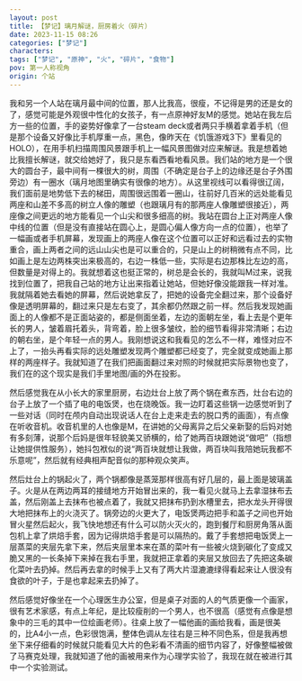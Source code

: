 ```yaml
---
layout: post
title: 【梦记】璃月解谜，厨房着火（碎片）
date: 2023-11-15 08:26
categories: ["梦记"]
characters: 
tags: ["梦记", "原神", "火", "碎片", "食物"]
pov: 第一人称视角
origin: 个站
---
```


我和另一个人站在璃月最中间的位置，那人比我高，很瘦，不记得是男的还是女的了，感觉可能是外观很中性化的女孩子，有一点原神好友M的感觉。她站在我左后方一些的位置，手的姿势好像拿了一台steam deck或者两只手横着拿着手机（但是那个设备又好像比手机厚重一点，黑色，像昨天在《饥饿游戏3下》里看见的HOLO），在用手机扫描周围风景跟手机上一幅风景图做对应来解谜。我是想着她比我擅长解谜，就交给她好了，我只是东看西看地看风景。我们站的地方是一个很大的圆台子，最中间有一棵很大的树，周围（不确定是台子上的边缘还是台子外围旁边）有一圈水（璃月地图里确实有很像的地方）。从这里视线可以看得很辽阔，我们面前是地势低下去的梯田，周围很远围着一圈山，往前好几百米的远处能看见两座和山差不多高的树立人像的雕塑（也跟璃月有的那两座人像雕塑很接近），两座像之间更远的地方能看见一个山尖和很多细高的树。我站在圆台上正对两座人像中线的位置（但是没有直接站在圆心上，是圆心偏人像方向一点的位置），也举了一幅画或者手机屏幕，发现画上的两座人像在这个位置可以正好和远看过去的实物重合，画上两者之间的远山山尖也是可以重合的，只是山上的树稍微有点不同，比如画上是左边两株突出来极高的，右边一株低一些，实际是右边那株比左边的高，但数量是对得上的。我就想着这也挺正常的，树总是会长的，我就叫M过来，说我找到位置了，把我自己站的地方让出来指着让她站，但她好像没能跟我一样对准。我就隔着她去看她的屏幕，然后说她拿反了，把她的设备完全翻过来，那个设备好像是透明屏幕的，翻过来只是左右变了，其余都仍然跟之前一样。然后我发现她画面上的人像都不是正面站姿的，都是侧面坐着，左边的面朝左坐，看上去是个更年长的男人，皱着眉托着头，背弯着，脸上很多皱纹，脸的细节看得非常清晰；右边的朝右坐，是个年轻一点的男人。我刚想说这和我看见的怎么不一样，难怪对应不上了，一抬头再看实际的远处雕塑发现两个雕塑都已经变了，完全就变成她画上那样的两座样子。我就知道了在我们把画面翻过来对照的时候就把实际景物也变了，我们在的这个现实是我们手里地图/画的外在投影。

然后感觉我在从小长大的家里厨房，右边灶台上放了两个锅在煮东西，灶台右边的台子上放了一个插了电的电饭煲，也在烧晚饭。我一边盯着这些锅一边感觉听到了一些对话（同时在颅内自动出现说话人在台上走来走去的脱口秀的画面），有点像在听收音机。收音机里的人也像是M，在讲她的父母离异之后父亲新娶的后妈对她有多刻薄，说那个后妈是很年轻貌美又骄横的，给了她两百块跟她说“做吧”（指想让她提供性服务），她抖包袱似的说“两百块就想让我做，两百块叫我陪她玩我都不乐意呢”，然后就有经典相声配音似的那种观众笑声。

然后灶台上的锅起火了，两个锅都像是蒸笼那样很高有好几层的，最上面是玻璃盖子。火是从在两边两耳的接缝地方开始冒出来的，我一看见火就马上去拿湿抹布去盖，然后刚盖上去抹布也被点着了，我就又把抹布扔到水槽里去，把水龙头开得很大地把抹布上的火浇灭了。锅旁边的火更大了，电饭煲两边把手和盖子之间也开始冒火星然后起火，我飞快地想还有什么可以防火灭火的，跑到餐厅和厨房角落从面包机上拿了烘焙手套，因为记得烘焙手套是可以隔热的。戴了手套想把电饭煲上一层蒸菜的夹层先拿下来，然后夹层里本来在蒸的菜叶有一些被火烧到碳化了变成又脆又黑的一长条掉下来掉在我右手里，我就把正拿着的夹层又放回去了先把这条碳化菜叶去扔掉。然后再去拿的时候手上又有了两大片湿漉漉绿得看起来让人很没有食欲的叶子，于是也拿起来去扔掉了。

然后感觉好像坐在一个心理医生办公室，但是桌子对面的人的气质更像一个画家，很有艺术家感，有点上年纪，是比较瘦削的一个男人，也不很高（感觉有点像是想象中的三毛的其中一位绘画老师）。往桌上放了一幅他画的画给我看，画是很美的，比A4小一点，色彩很饱满，整体色调从左往右是三种不同色系，但是我再想坐下来仔细看的时候就只能看见大片的色彩看不清画的细节内容了，好像整幅被做了马赛克处理，我就知道了他的画被用来作为心理学实验了，我现在就在被进行其中一个实验测试。
